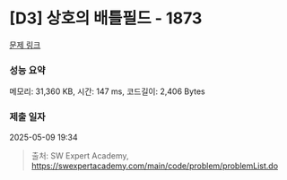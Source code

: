 # [D3] 상호의 배틀필드 - 1873 

[문제 링크](https://swexpertacademy.com/main/code/problem/problemDetail.do?contestProbId=AV5LyE7KD2ADFAXc) 

### 성능 요약

메모리: 31,360 KB, 시간: 147 ms, 코드길이: 2,406 Bytes

### 제출 일자

2025-05-09 19:34



> 출처: SW Expert Academy, https://swexpertacademy.com/main/code/problem/problemList.do